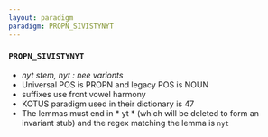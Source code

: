 ```yaml
---
layout: paradigm
paradigm: PROPN_SIVISTYNYT
---
```

### ` PROPN_SIVISTYNYT `

* _nyt stem, nyt : nee varionts_
* Universal POS is PROPN and legacy POS is NOUN
* suffixes use front vowel harmony
* KOTUS paradigm used in their dictionary is 47
* The lemmas must end in * yt * (which will be deleted to form an invariant stub) and the regex matching the lemma is ` nyt `
